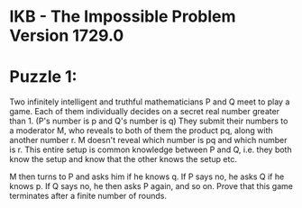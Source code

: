 # IKB - The Impossible Problem Version 1729.0

# Puzzle 1:

Two infinitely intelligent and truthful mathematicians P and Q meet to play a game. Each of them individually decides on a secret real number greater than 1. (P's number is p and Q's number is q) They submit their numbers to a moderator M, who reveals to both of them the product pq, along with another number r. M doesn't reveal which number is pq and which number is r. This entire setup is common knowledge between P and Q, i.e. they both know the setup and know that the other knows the setup etc. 

M then turns to P and asks him if he knows q. If P says no, he asks Q if he knows p. If Q says no, he then asks P again, and so on. Prove that this game terminates after a finite number of rounds. 


